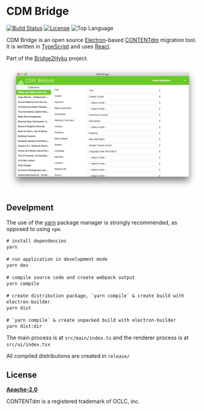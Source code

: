 # CDM Bridge

[![Build Status](https://travis-ci.org/Bridge2Hyku/cdm-bridge.svg?branch=master)](https://travis-ci.org/Bridge2Hyku/cdm-bridge)
[![License](https://img.shields.io/badge/License-Apache%202.0-blue.svg)](https://raw.githubusercontent.com/Bridge2Hyku/cdm-bridge/master/LICENSE)
![Top Language](https://img.shields.io/github/languages/top/Bridge2Hyku/cdm-bridge.svg?style=flat-square&colorB=green)


CDM Bridge is an open source [Electron](https://electronjs.org/)-based [CONTENTdm](https://www.oclc.org/en/contentdm.html) migration tool. It is written in [TypeScript](https://www.typescriptlang.org/) and uses [React](https://reactjs.org/).

Part of the [Bridge2Hyku](https://bridge2hyku.github.io/) project.

![CDM Bridge screenshot - Mac](docs/assets/screenshot.png)

## Develpment

The use of the [yarn](https://yarnpkg.com/) package manager is strongly recommended, as opposed to using `npm`.

```
# install dependencies
yarn

# run application in development mode
yarn dev

# compile source code and create webpack output
yarn compile

# create distribution package, `yarn compile` & create build with electron-builder
yarn dist

# `yarn compile` & create unpacked build with electron-builder
yarn dist:dir
```

The main process is at `src/main/index.ts` and the renderer process is at `src/ui/index.tsx`

All compiled distributions are created in `release/`

## License

**[Apache-2.0](LICENSE)**

CONTENTdm is a registered trademark of OCLC, inc.